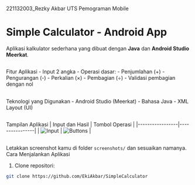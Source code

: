 221132003_Rezky Akbar UTS Pemograman Mobile  
# Simple Calculator - Android App 
Aplikasi kalkulator sederhana yang dibuat dengan **Java** dan **Android Studio Meerkat**. 
##         
Fitur Aplikasi - Input 2 angka - Operasi dasar:  - Penjumlahan (+) - Pengurangan (-) - Perkalian (×) - Pembagian (÷) - Validasi pembagian dengan nol 
##          
Teknologi yang Digunakan - Android Studio (Meerkat) - Bahasa Java - XML Layout (UI) 
##           
Tampilan Aplikasi 
| Input dan Hasil | Tombol Operasi | 
|-----------------|----------------| 
| ![Input](screenshots/input.png) | ![Buttons](screenshots/buttons.png) | 
>       
##     
Letakkan screenshot kamu di folder `screenshots/` dan sesuaikan namanya. 
Cara Menjalankan Aplikasi 
1. Clone repositori: 
```bash 
git clone https://github.com/EkiAkbar/SimpleCalculator

